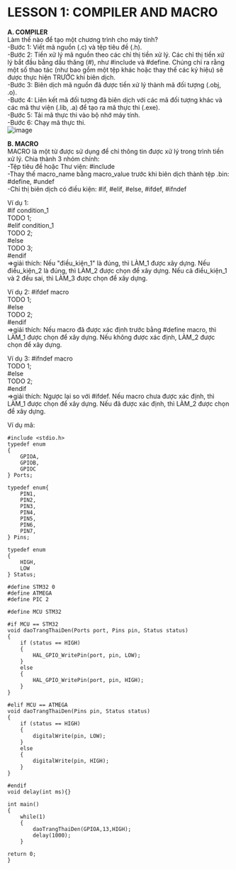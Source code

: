 # **LESSON 1: COMPILER AND MACRO**
**A. COMPILER**  
Làm thế nào để tạo một chương trình cho máy tính?  
-Bước 1: Viết mã nguồn (.c) và tệp tiêu đề (.h).  
-Bước 2: Tiền xử lý mã nguồn theo các chỉ thị tiền xử lý. Các chỉ thị tiền xử lý bắt đầu bằng dấu thăng (#), như #include và #define. Chúng chỉ ra rằng một số thao tác (như bao gồm một tệp khác hoặc thay thế các ký hiệu) sẽ được thực hiện TRƯỚC khi biên dịch.  
-Bước 3: Biên dịch mã nguồn đã được tiền xử lý thành mã đối tượng (.obj, .o).  
-Bước 4: Liên kết mã đối tượng đã biên dịch với các mã đối tượng khác và các mã thư viện (.lib, .a) để tạo ra mã thực thi (.exe).  
-Bước 5: Tải mã thực thi vào bộ nhớ máy tính.  
-Bước 6: Chạy mã thực thi.  
![image](https://github.com/vinh1802/ADVANCED-C/assets/168539077/2880ac29-e544-4598-906d-165c19d306c9)

**B. MACRO**  
MACRO là một từ được sử dụng để chỉ thông tin được xử lý trong trình tiền xử lý. Chia thành 3 nhóm chính:  
-Tệp tiêu đề hoặc Thư viện: #include  
-Thay thế macro_name bằng macro_value trước khi biên dịch thành tệp .bin: #define, #undef  
-Chỉ thị biên dịch có điều kiện: #if, #elif, #else, #ifdef, #ifndef  

Ví dụ 1:  
#if condition_1  
TODO 1;  
#elif condition_1  
TODO 2;  
#else  
TODO 3;  
#endif  
=>giải thích: Nếu "điều_kiện_1" là đúng, thì LÀM_1 được xây dựng. Nếu điều_kiện_2 là đúng, thì LÀM_2 được chọn để xây dựng. Nếu cả điều_kiện_1 và 2 đều sai, thì LÀM_3 được chọn để xây dựng.  

Ví dụ 2:
#ifdef macro  
TODO 1;  
#else  
TODO 2;  
#endif  
=>giải thích: Nếu macro đã được xác định trước bằng #define macro, thì LÀM_1 được chọn để xây dựng. Nếu không được xác định, LÀM_2 được chọn để xây dựng.

Ví dụ 3:
#ifndef macro  
TODO 1;  
#else  
TODO 2;  
#endif  
=>giải thích: Ngược lại so với #ifdef. Nếu macro chưa được xác định, thì LÀM_1 được chọn để xây dựng. Nếu đã được xác định, thì LÀM_2 được chọn để xây dựng.  

Ví dụ mã:  
```
#include <stdio.h>      
typedef enum
{
    GPIOA,
    GPIOB,
    GPIOC
} Ports;

typedef enum{
    PIN1,
    PIN2,
    PIN3,
    PIN4,
    PIN5,
    PIN6,
    PIN7,
} Pins;

typedef enum
{
    HIGH,
    LOW
} Status;

#define STM32 0
#define ATMEGA 
#define PIC 2

#define MCU STM32

#if MCU == STM32
void daoTrangThaiDen(Ports port, Pins pin, Status status)
{
    if (status == HIGH)
    {
        HAL_GPIO_WritePin(port, pin, LOW);
    }
    else
    {
        HAL_GPIO_WritePin(port, pin, HIGH);
    }  
}

#elif MCU == ATMEGA 
void daoTrangThaiDen(Pins pin, Status status)
{
    if (status == HIGH)
    {
        digitalWrite(pin, LOW);
    }
    else
    {
        digitalWrite(pin, HIGH);
    }  
}

#endif
void delay(int ms){}

int main()
{
    while(1)
    {
        daoTrangThaiDen(GPIOA,13,HIGH);
        delay(1000);
    }

return 0;
} 
```

